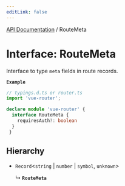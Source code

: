 ```yaml
---
editLink: false
---
```


[API Documentation](../index.md) / RouteMeta

# Interface: RouteMeta

Interface to type `meta` fields in route records.

**`Example`**

```ts
// typings.d.ts or router.ts
import 'vue-router';

declare module 'vue-router' {
  interface RouteMeta {
    requiresAuth?: boolean
  }
 }
```

## Hierarchy

- `Record`\<`string` \| `number` \| `symbol`, `unknown`\>

  ↳ **`RouteMeta`**
